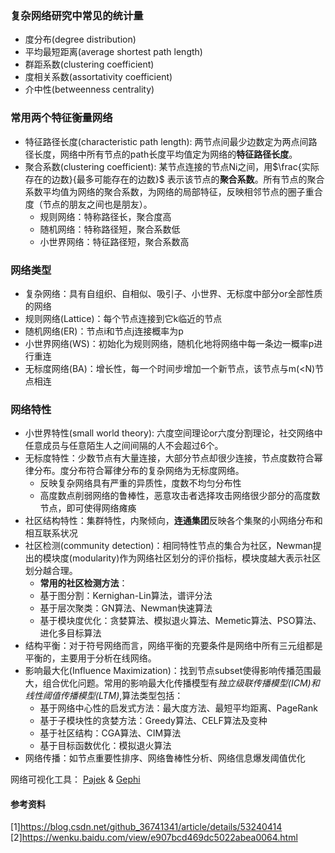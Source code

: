### 复杂网络研究中常见的统计量
- 度分布(degree distribution)
- 平均最短距离(average shortest path length)
- 群距系数(clustering coefficient)
- 度相关系数(assortativity coefficient)
- 介中性(betweenness centrality)

### 常用两个特征衡量网络
- 特征路径长度(characteristic path length): 两节点间最少边数定为两点间路径长度，网络中所有节点的path长度平均值定为网络的**特征路径长度**。
- 聚合系数(clustering coefficient): 某节点连接的节点Ni之间，用$\frac{实际存在的边数}{最多可能存在的边数}$ 表示该节点的**聚合系数**。所有节点的聚合系数平均值为网络的聚合系数，为网络的局部特征，反映相邻节点的圈子重合度（节点的朋友之间也是朋友）。
	* 规则网络：特称路径长，聚合度高
	* 随机网络：特称路径短，聚合系数低
	* 小世界网络：特征路径短，聚合系数高 

### 网络类型
- 复杂网络：具有自组织、自相似、吸引子、小世界、无标度中部分or全部性质的网络
- 规则网络(Lattice)：每个节点连接到它k临近的节点
- 随机网络(ER)：节点i和节点j连接概率为p
- 小世界网络(WS)：初始化为规则网络，随机化地将网络中每一条边一概率p进行重连
- 无标度网络(BA)：增长性，每一个时间步增加一个新节点，该节点与m(<N)节点相连

### 网络特性
- 小世界特性(small world theory): 六度空间理论or六度分割理论，社交网络中任意成员与任意陌生人之间间隔的人不会超过6个。
- 无标度特性：少数节点有大量连接，大部分节点却很少连接，节点度数符合幂律分布。度分布符合幂律分布的复杂网络为无标度网络。
	* 反映复杂网络具有严重的异质性，度数不均匀分布性
	* 高度数点削弱网络的鲁棒性，恶意攻击者选择攻击网络很少部分的高度数节点，即可使得网络瘫痪
- 社区结构特性：集群特性，内聚倾向，**连通集团**反映各个集聚的小网络分布和相互联系状况
- 社区检测(community detection)：相同特性节点的集合为社区，Newman提出的模块度(modularity)作为网络社区划分的评价指标，模块度越大表示社区划分越合理。
	* **常用的社区检测方法**：
	* 基于图分割：Kernighan-Lin算法，谱评分法
	* 基于层次聚类：GN算法、Newman快速算法
	* 基于模块度优化：贪婪算法、模拟退火算法、Memetic算法、PSO算法、进化多目标算法
- 结构平衡：对于符号网络而言，网络平衡的充要条件是网络中所有三元组都是平衡的，主要用于分析在线网络。
- 影响最大化(Influence Maximization)：找到节点subset使得影响传播范围最大，组合优化问题。常用的影响最大化传播模型有*独立级联传播模型(ICM)*和*线性阈值传播模型(LTM)*,算法类型包括：
	* 基于网络中心性的启发式方法：最大度方法、最短平均距离、PageRank
	* 基于子模块性的贪婪方法：Greedy算法、CELF算法及变种
	* 基于社区结构：CGA算法、CIM算法
	* 基于目标函数优化：模拟退火算法
- 网络传播：如节点重要性排序、网络鲁棒性分析、网络信息爆发阈值优化

网络可视化工具： [Pajek](http://vlado.fmf.uni-lj.si/pub/networks/pajek/) & [Gephi](https://gephi.org)

#### 参考资料
[1]https://blog.csdn.net/github_36741341/article/details/53240414
[2]https://wenku.baidu.com/view/e907bcd469dc5022abea0064.html